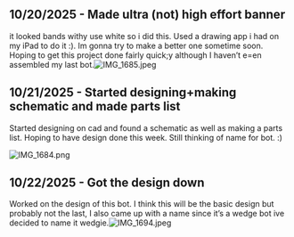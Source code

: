 <!--
  ===================    !!READ THIS NOTICE!!   ====================
  DO NOT edit this file manually. Your changes WILL BE OVERWRITTEN!
  This journal is auto generated and updated by Hack Club Blueprint.
  To edit this file, please edit your journal entries on Blueprint.
  ==================================================================
-->

## 10/20/2025 - Made ultra (not) high effort banner  

it looked bands withy use white so i did this. Used a drawing app i had on my iPad to do it :). Im gonna try to make a better one sometime soon. Hoping to get this project done fairly quick;y although I haven’t e=en assembled my last bot.![IMG_1685.jpeg](https://blueprint.hackclub.com/user-attachments/blobs/proxy/eyJfcmFpbHMiOnsiZGF0YSI6Mzc2MywicHVyIjoiYmxvYl9pZCJ9fQ==--72b6755b65b5d773d1f9c8cd8e66c59bdaaf6f5b/IMG_1685.jpeg)
  

## 10/21/2025 - Started designing+making schematic and made parts list  

Started designing on cad and found a schematic as well as making a parts list. Hoping to have design done this week. Still thinking of name for bot.
:)

![IMG_1684.png](https://blueprint.hackclub.com/user-attachments/blobs/proxy/eyJfcmFpbHMiOnsiZGF0YSI6NDA0OCwicHVyIjoiYmxvYl9pZCJ9fQ==--1fbc83b24ecc12fbea407894e79aa021d39bac8d/IMG_1684.png)
  

## 10/22/2025 - Got the design down  

Worked on the design of this bot. I think this will be the basic design but probably not the last, I also came up with a name since it’s a wedge bot ive decided to name it wedgie.![IMG_1694.jpeg](https://blueprint.hackclub.com/user-attachments/blobs/proxy/eyJfcmFpbHMiOnsiZGF0YSI6NDU2NywicHVyIjoiYmxvYl9pZCJ9fQ==--88e9821bb976b62e0089426e6efc242c95290b6d/IMG_1694.jpeg)
  

